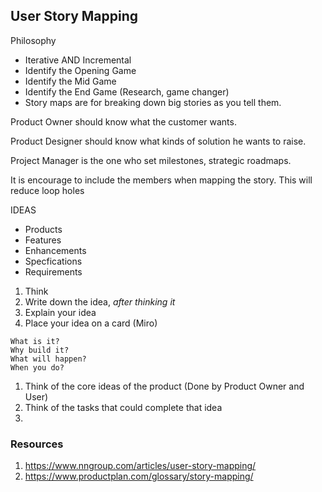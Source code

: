 ## User Story Mapping

Philosophy
- Iterative AND Incremental
- Identify the Opening Game
- Identify the Mid Game
- Identify the End Game (Research, game changer)
- Story maps are for breaking down big stories as you tell them.


Product Owner should know what the customer wants.

Product Designer should know what kinds of solution he wants to raise.

Project Manager is the one who set milestones, strategic roadmaps.

It is encourage to include the members when mapping the story. This will reduce loop holes

IDEAS
- Products
- Features
- Enhancements
- Specfications
- Requirements

1. Think
2. Write down the idea, _after thinking it_
3. Explain your idea
4. Place your idea on a card (Miro)


```
What is it?
Why build it?
What will happen?
When you do?
```

1. Think of the core ideas of the product (Done by Product Owner and User)
2. Think of the tasks that could complete that idea
3. 

### Resources
1. https://www.nngroup.com/articles/user-story-mapping/
2. https://www.productplan.com/glossary/story-mapping/

